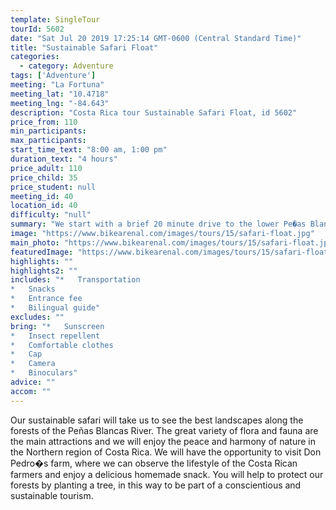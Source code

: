```yaml
---
template: SingleTour
tourId: 5602
date: "Sat Jul 20 2019 17:25:14 GMT-0600 (Central Standard Time)"
title: "Sustainable Safari Float"
categories: 
  - category: Adventure
tags: ['Adventure']
meeting: "La Fortuna"
meeting_lat: "10.4718"
meeting_lng: "-84.643"
description: "Costa Rica tour Sustainable Safari Float, id 5602"
price_from: 110
min_participants: 
max_participants: 
start_time_text: "8:00 am, 1:00 pm"
duration_text: "4 hours"
price_adult: 110
price_child: 35
price_student: null
meeting_id: 40
location_id: 40
difficulty: "null"
summary: "We start with a brief 20 minute drive to the lower Pe�as Blancas River where we launch inflatable rafts on this slow moving section of the river."
image: "https://www.bikearenal.com/images/tours/15/safari-float.jpg"
main_photo: "https://www.bikearenal.com/images/tours/15/safari-float.jpg"
featuredImage: "https://www.bikearenal.com/images/tours/15/safari-float.jpg"
highlights: ""
highlights2: ""
includes: "*   Transportation
*   Snacks
*   Entrance fee
*   Bilingual guide"
excludes: ""
bring: "*   Sunscreen
*   Insect repellent
*   Comfortable clothes
*   Cap
*   Camera
*   Binoculars"
advice: ""
accom: ""
---
```

Our sustainable safari will take us to see the best landscapes along the forests of the Peñas Blancas River. The great variety of flora and fauna are the main attractions and we will enjoy the peace and harmony of nature in the Northern region of Costa Rica. We will have the opportunity to visit Don Pedro�s farm, where we can observe the lifestyle of the Costa Rican farmers and enjoy a delicious homemade snack. You will help to protect our forests by planting a tree, in this way to be part of a conscientious and sustainable tourism.
